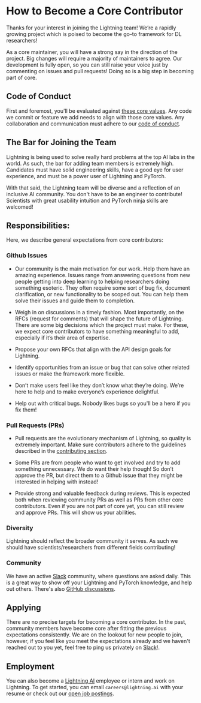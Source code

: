 # How to Become a Core Contributor

Thanks for your interest in joining the Lightning team! We’re a rapidly growing project which is poised to become the go-to framework for DL researchers!

As a core maintainer, you will have a strong say in the direction of the project. Big changes will require a majority of maintainers to agree.
Our development is fully open, so you can still raise your voice just by commenting on issues and pull requests! Doing so is a big step in becoming part of core.

## Code of Conduct

First and foremost, you'll be evaluated against [these core values](CONTRIBUTING.md). Any code we commit or feature we add needs to align with those core values.
Any collaboration and communication must adhere to our [code of conduct](CODE_OF_CONDUCT.md).

## The Bar for Joining the Team

Lightning is being used to solve really hard problems at the top AI labs in the world. As such, the bar for adding team members is extremely high. Candidates must have solid engineering skills, have a good eye for user experience, and must be a power user of Lightning and PyTorch.

With that said, the Lightning team will be diverse and a reflection of an inclusive AI community. You don't have to be an engineer to contribute! Scientists with great usability intuition and PyTorch ninja skills are welcomed!

## Responsibilities:

Here, we describe general expectations from core contributors:

### Github Issues

- Our community is the main motivation for our work. Help them have an amazing experience. Issues range from answering questions from new people getting into deep learning to helping researchers doing something esoteric.
  They often require some sort of bug fix, document clarification, or new functionality to be scoped out. You can help them solve their issues and guide them to completion.

- Weigh in on discussions in a timely fashion. Most importantly, on the RFCs (request for comments) that will shape the future of Lightning.
  There are some big decisions which the project must make. For these, we expect core contributors to have something meaningful to add, especially if it’s their area of expertise.

- Propose your own RFCs that align with the API design goals for Lightning.

- Identify opportunities from an issue or bug that can solve other related issues or make the framework more flexible.

- Don’t make users feel like they don’t know what they’re doing. We’re here to help and to make everyone’s experience delightful.

- Help out with critical bugs. Nobody likes bugs so you'll be a hero if you fix them!

### Pull Requests (PRs)

- Pull requests are the evolutionary mechanism of Lightning, so quality is extremely important. Make sure contributors adhere to the guidelines described in the [contributing section](CONTRIBUTING.md#Pull-Request).

- Some PRs are from people who want to get involved and try to add something unnecessary. We do want their help though! So don’t approve the PR, but direct them to a Github issue that they might be interested in helping with instead!

- Provide strong and valuable feedback during reviews. This is expected both when reviewing community PRs as well as PRs from other core contributors.
  Even if you are not part of core yet, you can still review and approve PRs. This will show us your abilities.

### Diversity

Lightning should reflect the broader community it serves. As such we should have scientists/researchers from different fields contributing!

### Community

We have an active [Slack](https://www.pytorchlightning.ai/community) community, where questions are asked daily.
This is a great way to show off your Lightning and PyTorch knowledge, and help out others.
There's also [GitHub discussions](https://github.com/Lightning-AI/lightning/discussions).

## Applying

There are no precise targets for becoming a core contributor. In the past, community members have become core after fitting the previous expectations consistently.
We are on the lookout for new people to join, however, if you feel like you meet the expectations already and we haven't reached out to you yet, feel free to ping us privately on [Slack](https://www.pytorchlightning.ai/community)!.

## Employment

You can also become a [Lightning AI](https://lightning.ai/) employee or intern and work on Lightning. To get started, you can email `careers@lightning.ai` with your resume or check out our [open job postings](https://boards.greenhouse.io/lightningai).
